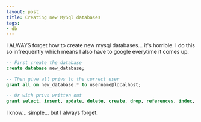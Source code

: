 ```yaml
---
layout: post
title: Creating new MySql databases
tags:
- db
---
```


I ALWAYS forget how to create new mysql databases... it's horrible. I do this so
infrequently which means I also have to google everytime it comes up.

``` sql
-- First create the database
create database new_database;

-- Then give all privs to the correct user
grant all on new_database.* to username@localhost;

-- Or with privs written out
grant select, insert, update, delete, create, drop, references, index, alter, create temporary tables, lock tables, execute, create view, show view, create routine, alter routine on new_database.* to username@localhost;
```

I know... simple... but I always forget.
